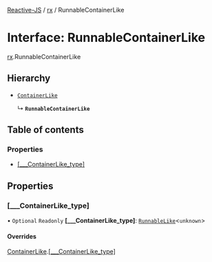 [Reactive-JS](../README.md) / [rx](../modules/rx.md) / RunnableContainerLike

# Interface: RunnableContainerLike

[rx](../modules/rx.md).RunnableContainerLike

## Hierarchy

- [`ContainerLike`](containers.ContainerLike.md)

  ↳ **`RunnableContainerLike`**

## Table of contents

### Properties

- [[\_\_\_ContainerLike\_type]](rx.RunnableContainerLike.md#[___containerlike_type])

## Properties

### [\_\_\_ContainerLike\_type]

• `Optional` `Readonly` **[\_\_\_ContainerLike\_type]**: [`RunnableLike`](rx.RunnableLike.md)<`unknown`\>

#### Overrides

[ContainerLike](containers.ContainerLike.md).[[___ContainerLike_type]](containers.ContainerLike.md#[___containerlike_type])
